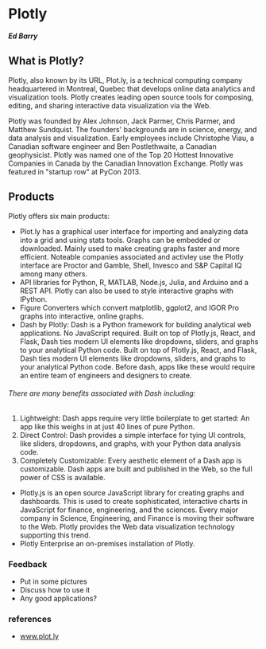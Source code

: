 Plotly
=============
***Ed Barry***

## What is Plotly?
Plotly, also known by its URL, Plot.ly, is a technical computing company headquartered in Montreal, Quebec that develops online data analytics and visualization tools. Plotly creates leading open source tools for composing, editing, and sharing interactive data visualization via the Web.

Plotly was founded by Alex Johnson, Jack Parmer, Chris Parmer, and Matthew Sundquist. The founders' backgrounds are in science, energy, and data analysis and visualization. Early employees include Christophe Viau, a Canadian software engineer and Ben Postlethwaite, a Canadian geophysicist. Plotly was named one of the Top 20 Hottest Innovative Companies in Canada by the Canadian Innovation Exchange. Plotly was featured in "startup row" at PyCon 2013. 

## Products
Plotly offers six main products:
* Plot.ly has a graphical user interface for importing and analyzing data into a grid and using stats tools. Graphs can be embedded or downloaded. Mainly used to make creating graphs faster and more efficient. 
Noteable companies associated and activley use the Plotly interface are Proctor and Gamble, Shell, Invesco and S&P Capital IQ among many others.
* API libraries for Python, R, MATLAB, Node.js, Julia, and Arduino and a REST API. Plotly can also be used to style interactive graphs with IPython.
* Figure Converters which convert matplotlib, ggplot2, and IGOR Pro graphs into interactive, online graphs.
* Dash by Plotly: Dash is a Python framework for building analytical web applications. No JavaScript required. Built on top of Plotly.js, React, and Flask, Dash ties modern UI elements like dropdowns, sliders, and graphs to your analytical Python code. Built on top of Plotly.js, React, and Flask, Dash ties modern UI elements like dropdowns, sliders, and graphs to your analytical Python code.
Before dash, apps like these would require an entire team of engineers and designers to create. 
###### There are many benefits associated with Dash including:
1. Lightweight: Dash apps require very little boilerplate to get started: An app like this weighs in at just 40 lines of pure Python.
2. Direct Control: Dash provides a simple interface for tying UI controls, like sliders, dropdowns, and graphs, with your Python data analysis code.
3. Completely Customizable: Every aesthetic element of a Dash app is customizable. Dash apps are built and published in the Web, so the full power of CSS is available.
* Plotly.js is an open source JavaScript library for creating graphs and dashboards. This is used to create sophisticated, interactive charts in JavaScript for finance, engineering, and the sciences. Every major company in Science, Engineering, and Finance is moving their software to the Web. Plotly provides the Web data visualization technology supporting this trend.
* Plotly Enterprise an on-premises installation of Plotly.


### Feedback
* Put in some pictures
* Discuss how to use it
* Any good applications?

### references
* www.plot.ly
